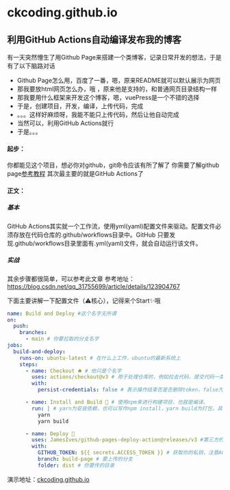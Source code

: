 # ckcoding.github.io

## 利用GitHub Actions自动编译发布我的博客

有一天突然懵生了用Github Page来搭建一个类博客，记录日常开发的想法，于是有了以下脑路对话
- Github Page怎么用，百度了一番，嗯，原来README就可以默认展示为网页
- 那我要放html网页怎么办，哦 ，原来他是支持的，和普通网页目录结构一样
- 那我要用什么框架来开发这个博客，嗯，vuePress是一个不错的选择
- 于是，创建项目，开发，编译，上传代码，完成
- 。。。这样好麻烦呀，我能不能只上传代码，然后让他自动完成
- 当然可以，利用GitHub Actions就行
- 于是。。。

#### 起步：
你都能见这个项目，想必你对github，git命令应该有所了解了
你需要了解github page[参考教程](https://sspai.com/post/54608)
其次最主要的就是GitHub Actions了

#### 正文：
##### 基本
GitHub Actions其实就一个工作流，使用yml(yaml)配置文件来驱动。配置文件必须存放在代码仓库的.github/workflows目录中。GitHub 只要发现.github/workflows目录里面有.yml(yaml)文件，就会自动运行该文件。

##### 实战
其余步骤都很简单，可以参考此文章
参考地址： https://blog.csdn.net/qq_31755699/article/details/123904767

下面主要讲解一下配置文件（⚠️核心），记得来个Start✨哦
``` yaml
name: Build and Deploy #这个名字无所谓
on: 
  push:
    branches:
      - main # 你要拉取的分支名字
jobs:
  build-and-deploy:
    runs-on: ubuntu-latest # 在什么上工作，ubuntu的最新系统上
    steps:
      - name: Checkout 🛎️ # 他只是个名字
        uses: actions/checkout@v3 # 用于处理仓库的，例如拉去代码，提交代码一类的操作https://github.com/actions/checkout
        with:
          persist-credentials: false # 表示操作结束否是否删除token，false为不删除，直接退出

      - name: Install and Build 🔧 # 使用npm来进行构建项目，也就是编译。
        run: | # yarn为安装依赖，也可以写作npm install，yarn build为打包，具体命令参考你的package.json只的命令
          yarn
          yarn build

      - name: Deploy 🚀
        uses: JamesIves/github-pages-deploy-action@releases/v3 #第三方的构建工具,可以理解为上传代码的工具
        with:
          GITHUB_TOKEN: ${{ secrets.ACCESS_TOKEN }} # 获取你的私钥，注意ACCESS_TOKEN名字同你存放密钥的名字
          branch: build-page # 要上传的分支
          folder: dist # 你要传的目录

```
演示地址：[ckcoding.github.io](https://ckcoding.github.io)